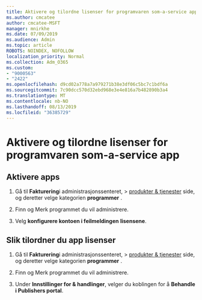 ```yaml
---
title: Aktivere og tilordne lisenser for programvaren som-a-service app
ms.author: cmcatee
author: cmcatee-MSFT
manager: mnirkhe
ms.date: 07/09/2019
ms.audience: Admin
ms.topic: article
ROBOTS: NOINDEX, NOFOLLOW
localization_priority: Normal
ms.collection: Adm_O365
ms.custom:
- "9000563"
- "2422"
ms.openlocfilehash: d9cd02a778a7a979271b38e3df06c5bc7c1bdf6a
ms.sourcegitcommit: 7c90dcc570d32ebd968e3e4e816a7b482890b3a4
ms.translationtype: MT
ms.contentlocale: nb-NO
ms.lasthandoff: 08/13/2019
ms.locfileid: "36385729"
---
```

# <a name="activate-and-assign-software-as-a-service-app-licenses"></a>Aktivere og tilordne lisenser for programvaren som-a-service app 

## <a name="to-activate-apps"></a>Aktivere apps

1. Gå til **Fakturering**i administrasjonssenteret, > [produkter & tjenester](https://go.microsoft.com/fwlink/p/?linkid=842054) side, og deretter velge kategorien **programmer** .

2. Finn og Merk programmet du vil administrere.

3. Velg **konfigurere kontoen i feilmeldingen** **lisensene**.  

## <a name="to-assign-app-licenses"></a>Slik tilordner du app lisenser

1. Gå til **Fakturering**i administrasjonssenteret, > [produkter & tjenester](https://go.microsoft.com/fwlink/p/?linkid=842054) side, og deretter velge kategorien **programmer** .

2. Finn og Merk programmet du vil administrere.  

3. Under **Innstillinger for & handlinger**, velger du koblingen for å **Behandle i Publishers portal**.